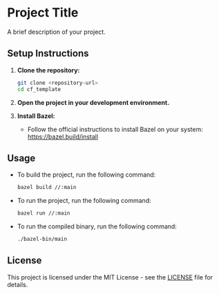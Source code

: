 # Project Title

A brief description of your project.

## Setup Instructions

1. **Clone the repository:**
   ```bash
   git clone <repository-url>
   cd cf_template
   ```

2. **Open the project in your development environment.**

3. **Install Bazel:**
   - Follow the official instructions to install Bazel on your system: https://bazel.build/install

## Usage

- To build the project, run the following command:
  ```bash
  bazel build //:main
  ```
- To run the project, run the following command:
  ```bash
  bazel run //:main
  ```
- To run the compiled binary, run the following command:
  ```bash
  ./bazel-bin/main
  ```


## License

This project is licensed under the MIT License - see the [LICENSE](LICENSE) file for details.